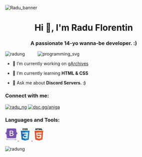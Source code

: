 ![Radu_banner](https://user-images.githubusercontent.com/31445781/163568186-df711dc4-37f7-450f-9c0e-12adaa4f175f.png)

<h1 align="center">Hi 👋, I'm Radu Florentin</h1>
<h3 align="center">A passionate 14-yo wanna-be developer. :)</h3>
<img align="right" alt="programming_svg" width="400" src="https://i.imgur.com/rCX2P4Z.png">


<p align="left"> <img src="https://komarev.com/ghpvc/?username=radung&label=Profile%20views&color=0e75b6&style=flat" alt="radung" /> </p>

- 🔭 I’m currently working on [gArchives](https://github.com/RaduNG/gArchives)

- 🌱 I’m currently learning **HTML & CSS**

- 💬 Ask me about **Discord Servers. :)**

<h3 align="left">Connect with me:</h3>
<p align="left">
<a href="https://twitter.com/radu_ng" target="blank"><img align="center" src="https://raw.githubusercontent.com/rahuldkjain/github-profile-readme-generator/master/src/images/icons/Social/twitter.svg" alt="radu_ng" height="30" width="40" /></a>
<a href="https://dsc.gg/aniga" target="blank"><img align="center" src="https://raw.githubusercontent.com/rahuldkjain/github-profile-readme-generator/master/src/images/icons/Social/discord.svg" alt="dsc.gg/aniga" height="30" width="40" /></a>
</p>


<h3 align="left">Languages and Tools:</h3>
<p align="left"> <a href="https://getbootstrap.com" target="_blank" rel="noreferrer"> <img src="https://raw.githubusercontent.com/devicons/devicon/master/icons/bootstrap/bootstrap-plain-wordmark.svg" alt="bootstrap" width="40" height="40"/> </a> <a href="https://www.w3schools.com/css/" target="_blank" rel="noreferrer"> <img src="https://raw.githubusercontent.com/devicons/devicon/master/icons/css3/css3-original-wordmark.svg" alt="css3" width="40" height="40"/> </a> <a href="https://www.w3.org/html/" target="_blank" rel="noreferrer"> <img src="https://raw.githubusercontent.com/devicons/devicon/master/icons/html5/html5-original-wordmark.svg" alt="html5" width="40" height="40"/> </a> </p>

<p><img align="center" src="https://github-readme-streak-stats.herokuapp.com/?user=radung&" alt="radung" /></p>
